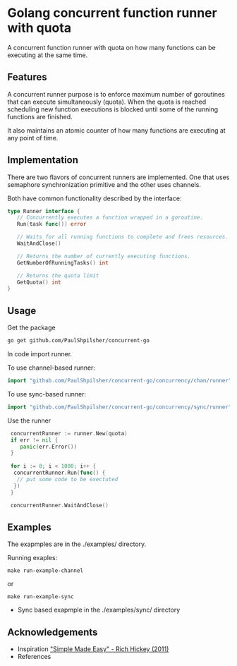 # Golang concurrent function runner with quota

A concurrent function runner with quota on how many functions can be executing at the same time.

## Features

A concurrent runner purpose is to enforce maximum number of goroutines that can execute simultaneously (quota).  When the quota is reached scheduling new function executions is blocked until some of the running functions are finished.

It also maintains an atomic counter of how many functions are executing at any point of time.

## Implementation

There are two flavors of concurrent runners are implemented.  One that uses semaphore synchronization primitive and the other uses channels.

Both have common functionality described by the interface:

```go
type Runner interface {
   // Concurrently executes a function wrapped in a goroutine.
   Run(task func()) error

   // Waits for all running functions to complete and frees resources.
   WaitAndClose()

   // Returns the number of currently executing functions.
   GetNumberOfRunningTasks() int

   // Returns the quota limit
   GetQuota() int
}
```

## Usage

Get the package

```bash
go get github.com/PaulShpilsher/concurrent-go
```

In code import runner.

To use channel-based runner:

```go
import "github.com/PaulShpilsher/concurrent-go/concurrency/chan/runner"
```

To use sync-based runner:

```go
import "github.com/PaulShpilsher/concurrent-go/concurrency/sync/runner"
```

Use the runner

```go
 concurrentRunner := runner.New(quota)
 if err != nil {
    panic(err.Error())
 }
 
 for i := 0; i < 1000; i++ {
  concurrentRunner.Run(func() {
   // put some code to be exectuted
  })
 }

 concurrentRunner.WaitAndClose()
```

## Examples

The exapmples are in the ./examples/ directory.

Running exaples:

```shell
make run-example-channel
```

or

```shell
make run-example-sync
```


- Sync based exapmple in the ./examples/sync/ directory

## Acknowledgements <a name = "acknowledgement"></a>

- Inspiration ["Simple Made Easy" - Rich Hickey (2011)](https://www.youtube.com/watch?v=SxdOUGdseq4)
- References
